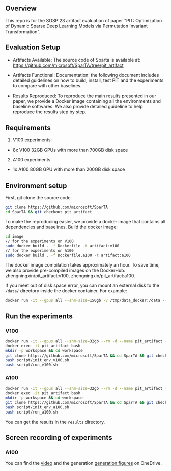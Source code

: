 ## Overview

This repo is for the SOSP'23 artifact evaluation of paper "PIT: Optimization of Dynamic Sparse Deep Learning Models via Permutation Invariant Transformation".

## Evaluation Setup

- Artifacts Available:
  The source code of Sparta is available at: https://github.com/microsoft/SparTA/tree/pit_artifact

- Artifacts Functional:
  Documentation: the following document includes detailed guidelines on how to build, install, test PIT and the experiments to compare with other baselines.

- Results Reproduced:
  To reproduce the main results presented in our paper, we provide a Docker image containing all the environments and baseline softwares. We also provide detailed guideline to help reproduce the results step by step.

## Requirements

1. V100 experiments:

- 8x V100 32GB GPUs with more than 700GB disk space

2. A100 experiments

- 1x A100 80GB GPU with more than 200GB disk space

## Environment setup

First, git clone the source code.

```bash
git clone https://github.com/microsoft/SparTA
cd SparTA && git checkout pit_artifact
```

To make the reproducing easier, we provide a docker image that contains all dependencies and baselines. Build the docker image:

```bash
cd image
// for the experiments on V100
sudo docker build . -f Dockerfile -t artifact:v100
// for the experiments on A100
sudo docker build . -f Dockerfile.a100 -t artifact:a100
```

The docker image compilation takes approximately an hour. To save time, we also provide pre-compiled images on the DockerHub: zhengningxin/pit_artifact:v100, zhengningxin/pit_artifact:a100.

If you meet out of disk space error, you can mount an external disk to the `/data/` directory inside the docker container. For example:

```bash
docker run -it --gpus all --shm-size=150gb -v /tmp/data_docker:/data --rm -d --name pit_artifact -h docker zhengningxin/pit_artifact:a100
```

## Run the experiments

### V100

```bash
docker run -it --gpus all --shm-size=32gb --rm -d --name pit_artifact -h docker zhengningxin/pit_artifact:v100
docker exec -it pit_artifact bash
mkdir -p workspace && cd workspace
git clone https://github.com/microsoft/SparTA && cd SparTA && git checkout pit_artifact
bash script/init_env_v100.sh
bash script/run_v100.sh
```

### A100

```bash
docker run -it --gpus all --shm-size=32gb --rm -d --name pit_artifact -h docker zhengningxin/pit_artifact:a100
docker exec -it pit_artifact bash
mkdir -p workspace && cd workspace
git clone https://github.com/microsoft/SparTA && cd SparTA && git checkout pit_artifact
bash script/init_env_a100.sh
bash script/run_a100.sh
```

You can get the results in the `results` directory.

## Screen recording of experiments

### A100

You can find the [video](https://microsoftapc-my.sharepoint.com/:v:/g/personal/hjiang_microsoft_com/EbB6n3lOnDVAil2exSZGqcEBLsmKoy_xn6jv8gkJRZ0dbQ?e=I9SMCL) and the generation [generation figures](https://microsoftapc-my.sharepoint.com/:u:/g/personal/hjiang_microsoft_com/EQOUWSM2hvNFqkM0W49iga4BtxSPoC82B01FbhH8b0XM2A?e=0oo27s) on OneDrive.

